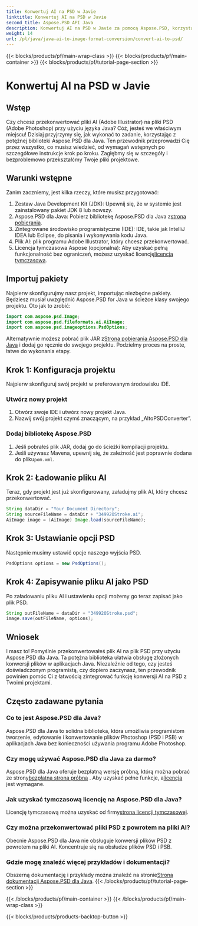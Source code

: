 ```yaml
---
title: Konwertuj AI na PSD w Javie
linktitle: Konwertuj AI na PSD w Javie
second_title: Aspose.PSD API Java
description: Konwertuj AI na PSD w Javie za pomocą Aspose.PSD, korzystając z naszego prostego przewodnika krok po kroku. Idealny dla programistów potrzebujących szybkiej i bezproblemowej konwersji plików.
weight: 14
url: /pl/java/java-ai-to-image-format-conversion/convert-ai-to-psd/
---
```


{{< blocks/products/pf/main-wrap-class >}}
{{< blocks/products/pf/main-container >}}
{{< blocks/products/pf/tutorial-page-section >}}

# Konwertuj AI na PSD w Javie

## Wstęp
Czy chcesz przekonwertować pliki AI (Adobe Illustrator) na pliki PSD (Adobe Photoshop) przy użyciu języka Java? Cóż, jesteś we właściwym miejscu! Dzisiaj przyjrzymy się, jak wykonać to zadanie, korzystając z potężnej biblioteki Aspose.PSD dla Java. Ten przewodnik przeprowadzi Cię przez wszystko, co musisz wiedzieć, od wymagań wstępnych po szczegółowe instrukcje krok po kroku. Zagłębmy się w szczegóły i bezproblemowo przekształćmy Twoje pliki projektowe.
## Warunki wstępne
Zanim zaczniemy, jest kilka rzeczy, które musisz przygotować:
1. Zestaw Java Development Kit (JDK): Upewnij się, że w systemie jest zainstalowany pakiet JDK 8 lub nowszy.
2.  Aspose.PSD dla Java: Pobierz bibliotekę Aspose.PSD dla Java z[strona pobierania](https://releases.aspose.com/psd/java/).
3. Zintegrowane środowisko programistyczne (IDE): IDE, takie jak IntelliJ IDEA lub Eclipse, do pisania i wykonywania kodu Java.
4. Plik AI: plik programu Adobe Illustrator, który chcesz przekonwertować.
5.  Licencja tymczasowa Aspose (opcjonalna): Aby uzyskać pełną funkcjonalność bez ograniczeń, możesz uzyskać licencję[licencja tymczasowa](https://purchase.aspose.com/temporary-license/).
## Importuj pakiety
Najpierw skonfigurujmy nasz projekt, importując niezbędne pakiety. Będziesz musiał uwzględnić Aspose.PSD for Java w ścieżce klasy swojego projektu. Oto jak to zrobić:
```java
import com.aspose.psd.Image;
import com.aspose.psd.fileformats.ai.AiImage;
import com.aspose.psd.imageoptions.PsdOptions;
```
 Alternatywnie możesz pobrać plik JAR z[Strona pobierania Aspose.PSD dla Java](https://releases.aspose.com/psd/java/) i dodaj go ręcznie do swojego projektu.
Podzielmy proces na proste, łatwe do wykonania etapy.
## Krok 1: Konfiguracja projektu
Najpierw skonfiguruj swój projekt w preferowanym środowisku IDE.
### Utwórz nowy projekt
1. Otwórz swoje IDE i utwórz nowy projekt Java.
2. Nazwij swój projekt czymś znaczącym, na przykład „AItoPSDConverter”.
### Dodaj bibliotekę Aspose.PSD
1. Jeśli pobrałeś plik JAR, dodaj go do ścieżki kompilacji projektu.
2.  Jeśli używasz Mavena, upewnij się, że zależność jest poprawnie dodana do pliku`pom.xml`.
## Krok 2: Ładowanie pliku AI
Teraz, gdy projekt jest już skonfigurowany, załadujmy plik AI, który chcesz przekonwertować.
```java
String dataDir = "Your Document Directory"; 
String sourceFileName = dataDir + "34992OStroke.ai";       
AiImage image = (AiImage) Image.load(sourceFileName);
```
## Krok 3: Ustawianie opcji PSD
Następnie musimy ustawić opcje naszego wyjścia PSD.
```java
PsdOptions options = new PsdOptions();
```
## Krok 4: Zapisywanie pliku AI jako PSD
Po załadowaniu pliku AI i ustawieniu opcji możemy go teraz zapisać jako plik PSD.
```java
String outFileName = dataDir + "34992OStroke.psd";
image.save(outFileName, options);
```
## Wniosek
I masz to! Pomyślnie przekonwertowałeś plik AI na plik PSD przy użyciu Aspose.PSD dla Java. Ta potężna biblioteka ułatwia obsługę złożonych konwersji plików w aplikacjach Java. Niezależnie od tego, czy jesteś doświadczonym programistą, czy dopiero zaczynasz, ten przewodnik powinien pomóc Ci z łatwością zintegrować funkcję konwersji AI na PSD z Twoimi projektami.
## Często zadawane pytania
### Co to jest Aspose.PSD dla Java?
Aspose.PSD dla Java to solidna biblioteka, która umożliwia programistom tworzenie, edytowanie i konwertowanie plików Photoshop (PSD i PSB) w aplikacjach Java bez konieczności używania programu Adobe Photoshop.
### Czy mogę używać Aspose.PSD dla Java za darmo?
 Aspose.PSD dla Java oferuje bezpłatną wersję próbną, którą można pobrać ze strony[bezpłatna strona próbna](https://releases.aspose.com/) . Aby uzyskać pełne funkcje, a[licencja](https://purchase.aspose.com/buy) jest wymagane.
### Jak uzyskać tymczasową licencję na Aspose.PSD dla Java?
 Licencję tymczasową można uzyskać od firmy[strona licencji tymczasowej](https://purchase.aspose.com/temporary-license/).
### Czy można przekonwertować pliki PSD z powrotem na pliki AI?
Obecnie Aspose.PSD dla Java nie obsługuje konwersji plików PSD z powrotem na pliki AI. Koncentruje się na obsłudze plików PSD i PSB.
### Gdzie mogę znaleźć więcej przykładów i dokumentacji?
 Obszerną dokumentację i przykłady można znaleźć na stronie[Strona dokumentacji Aspose.PSD dla Java](https://reference.aspose.com/psd/java/).
{{< /blocks/products/pf/tutorial-page-section >}}

{{< /blocks/products/pf/main-container >}}
{{< /blocks/products/pf/main-wrap-class >}}

{{< blocks/products/products-backtop-button >}}
